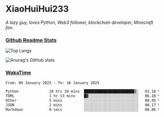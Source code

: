 # XiaoHuiHui233

*A lazy guy, loves Python, Web3 follower, blockchain developer, Minecraft fan.*

### [Github Readme Stats](https://github.com/anuraghazra/github-readme-stats)

![Top Langs](https://github-readme-stats.vercel.app/api/top-langs/?username=XiaoHuiHui233&layout=compact&theme=github_dark)

![Anurag's GitHub stats](https://github-readme-stats.vercel.app/api?username=XiaoHuiHui233&show_icons=true&theme=github_dark)

### [WakaTime](https://wakatime.com)

<!--START_SECTION:waka-->

```txt
From: 09 January 2025 - To: 16 January 2025

Python              18 hrs 39 mins  ███████████████████████▒░   93.18 %
TOML                1 hr 13 mins    █▓░░░░░░░░░░░░░░░░░░░░░░░   06.10 %
Other               5 mins          ░░░░░░░░░░░░░░░░░░░░░░░░░   00.45 %
JSON                2 mins          ░░░░░░░░░░░░░░░░░░░░░░░░░   00.17 %
Markdown            0 secs          ░░░░░░░░░░░░░░░░░░░░░░░░░   00.06 %
```

<!--END_SECTION:waka-->

